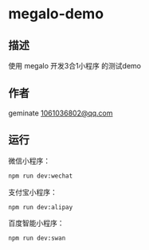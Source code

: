 # megalo-demo

## 描述

使用 megalo 开发3合1小程序 的测试demo

## 作者

geminate <1061036802@qq.com>

## 运行

微信小程序：

```bash
npm run dev:wechat
```

支付宝小程序：

```bash
npm run dev:alipay
```

百度智能小程序：

```bash
npm run dev:swan
```